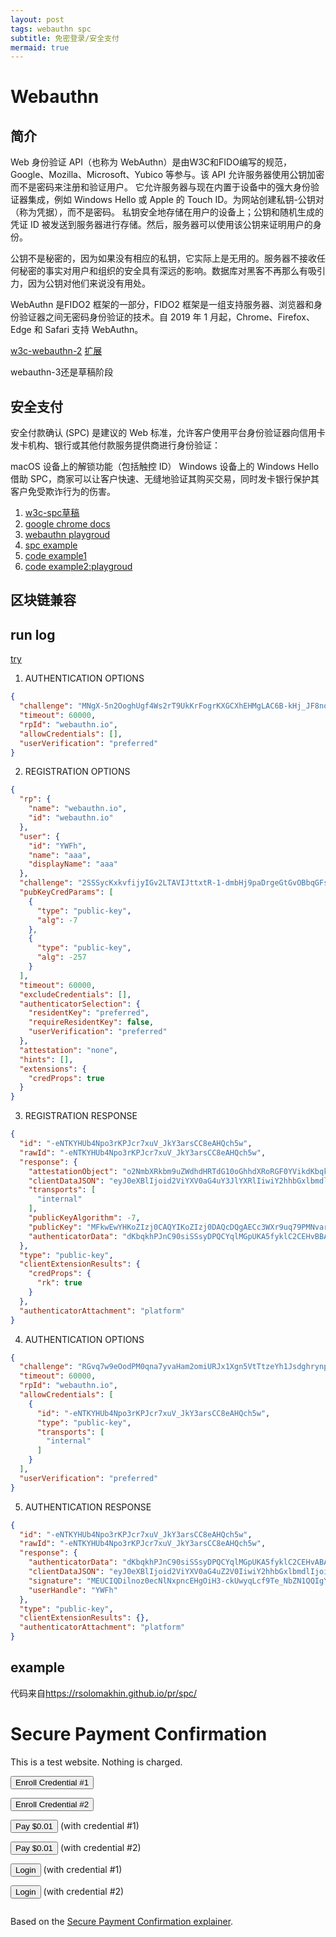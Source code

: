 ```yaml
---
layout: post
tags: webauthn spc
subtitle: 免密登录/安全支付
mermaid: true
---
```


# Webauthn

## 简介

Web 身份验证 API（也称为 WebAuthn）是由W3C和FIDO编写的规范，Google、Mozilla、Microsoft、Yubico 等参与。该 API 允许服务器使用公钥加密而不是密码来注册和验证用户。
它允许服务器与现在内置于设备中的强大身份验证器集成，例如 Windows Hello 或 Apple 的 Touch ID。为网站创建私钥-公钥对（称为凭据），而不是密码。
私钥安全地存储在用户的设备上；公钥和随机生成的凭证 ID 被发送到服务器进行存储。然后，服务器可以使用该公钥来证明用户的身份。

公钥不是秘密的，因为如果没有相应的私钥，它实际上是无用的。服务器不接收任何秘密的事实对用户和组织的安全具有深远的影响。数据库对黑客不再那么有吸引力，因为公钥对他们来说没有用处。

WebAuthn 是FIDO2 框架的一部分，FIDO2 框架是一组支持服务器、浏览器和身份验证器之间无密码身份验证的技术。自 2019 年 1 月起，Chrome、Firefox、Edge 和 Safari 支持 WebAuthn。

[w3c-webauthn-2](https://www.w3.org/TR/webauthn-2/)
[扩展](https://www.iana.org/assignments/webauthn/webauthn.xhtml)

webauthn-3还是草稿阶段

## 安全支付

安全付款确认 (SPC) 是建议的 Web 标准，允许客户使用平台身份验证器向信用卡发卡机构、银行或其他付款服务提供商进行身份验证：

macOS 设备上的解锁功能（包括触控 ID）
Windows 设备上的 Windows Hello
借助 SPC，商家可以让客户快速、无缝地验证其购买交易，同时发卡银行保护其客户免受欺诈行为的伤害。

1. [w3c-spc草稿](https://www.w3.org/TR/secure-payment-confirmation/)
2. [google chrome docs](https://developer.chrome.com/docs/payments/secure-payment-confirmation)
3. [webauthn playgroud](https://opotonniee.github.io/webauthn-playground/)
4. [spc example](https://rsolomakhin.github.io/pr/spc/)
5. [code example1](https://github.com/bagherani/webauthn)
6. [code example2:playgroud](https://github.com/opotonniee/webauthn-playground)

## 区块链兼容

## run log

[try](https://webauthn.io/)

1. AUTHENTICATION OPTIONS
```json
{
  "challenge": "MNgX-5n2OoghUgf4Ws2rT9UkKrFogrKXGCXhEHMgLAC6B-kHj_JF8noG0Re2Bsf_OGPTKd1oLiPAUZkTL7T61A",
  "timeout": 60000,
  "rpId": "webauthn.io",
  "allowCredentials": [],
  "userVerification": "preferred"
}
```

2. REGISTRATION OPTIONS
```json
{
  "rp": {
    "name": "webauthn.io",
    "id": "webauthn.io"
  },
  "user": {
    "id": "YWFh",
    "name": "aaa",
    "displayName": "aaa"
  },
  "challenge": "2SSSycKxkvfijyIGv2LTAVIJttxtR-1-dmbHj9paDrgeGtGvOBbqGFs5wocEaoNhhiG5F-3VawvbqG_qdFnfiw",
  "pubKeyCredParams": [
    {
      "type": "public-key",
      "alg": -7
    },
    {
      "type": "public-key",
      "alg": -257
    }
  ],
  "timeout": 60000,
  "excludeCredentials": [],
  "authenticatorSelection": {
    "residentKey": "preferred",
    "requireResidentKey": false,
    "userVerification": "preferred"
  },
  "attestation": "none",
  "hints": [],
  "extensions": {
    "credProps": true
  }
}
```

3. REGISTRATION RESPONSE
```json
{
  "id": "-eNTKYHUb4Npo3rKPJcr7xuV_JkY3arsCC8eAHQch5w",
  "rawId": "-eNTKYHUb4Npo3rKPJcr7xuV_JkY3arsCC8eAHQch5w",
  "response": {
    "attestationObject": "o2NmbXRkbm9uZWdhdHRTdG10oGhhdXRoRGF0YVikdKbqkhPJnC90siSSsyDPQCYqlMGpUKA5fyklC2CEHvBBAAAAAK3OAAI1vMYKZIsLJfHwVQMAIPnjUymB1G-DaaN6yjyXK-8blfyZGN2q7AgvHgB0HIecpQECAyYgASFYIAnN1l6_bqu_TzDb2q_Mlw3tfcwWs1z2cP0O3TXtN73oIlggZeC6HEiVmKzNWhiynUcqqRMARoK9nN_eiXmR4xPDq-0",
    "clientDataJSON": "eyJ0eXBlIjoid2ViYXV0aG4uY3JlYXRlIiwiY2hhbGxlbmdlIjoiMlNTU3ljS3hrdmZpanlJR3YyTFRBVklKdHR4dFItMS1kbWJIajlwYURyZ2VHdEd2T0JicUdGczV3b2NFYW9OaGhpRzVGLTNWYXd2YnFHX3FkRm5maXciLCJvcmlnaW4iOiJodHRwczovL3dlYmF1dGhuLmlvIiwiY3Jvc3NPcmlnaW4iOmZhbHNlLCJvdGhlcl9rZXlzX2Nhbl9iZV9hZGRlZF9oZXJlIjoiZG8gbm90IGNvbXBhcmUgY2xpZW50RGF0YUpTT04gYWdhaW5zdCBhIHRlbXBsYXRlLiBTZWUgaHR0cHM6Ly9nb28uZ2wveWFiUGV4In0",
    "transports": [
      "internal"
    ],
    "publicKeyAlgorithm": -7,
    "publicKey": "MFkwEwYHKoZIzj0CAQYIKoZIzj0DAQcDQgAECc3WXr9uq79PMNvar8yXDe19zBazXPZw_Q7dNe03vehl4LocSJWYrM1aGLKdRyqpEwBGgr2c396JeZHjE8Or7Q",
    "authenticatorData": "dKbqkhPJnC90siSSsyDPQCYqlMGpUKA5fyklC2CEHvBBAAAAAK3OAAI1vMYKZIsLJfHwVQMAIPnjUymB1G-DaaN6yjyXK-8blfyZGN2q7AgvHgB0HIecpQECAyYgASFYIAnN1l6_bqu_TzDb2q_Mlw3tfcwWs1z2cP0O3TXtN73oIlggZeC6HEiVmKzNWhiynUcqqRMARoK9nN_eiXmR4xPDq-0"
  },
  "type": "public-key",
  "clientExtensionResults": {
    "credProps": {
      "rk": true
    }
  },
  "authenticatorAttachment": "platform"
}
```

4. AUTHENTICATION OPTIONS
```json
{
  "challenge": "RGvq7w9eOodPM0qna7yvaHam2omiURJx1Xgn5VtTtzeYh1JsdghrynpveVEK6V999kkg9KYRMWlwpG0SeVGxQg",
  "timeout": 60000,
  "rpId": "webauthn.io",
  "allowCredentials": [
    {
      "id": "-eNTKYHUb4Npo3rKPJcr7xuV_JkY3arsCC8eAHQch5w",
      "type": "public-key",
      "transports": [
        "internal"
      ]
    }
  ],
  "userVerification": "preferred"
}
```
5. AUTHENTICATION RESPONSE
```json
{
  "id": "-eNTKYHUb4Npo3rKPJcr7xuV_JkY3arsCC8eAHQch5w",
  "rawId": "-eNTKYHUb4Npo3rKPJcr7xuV_JkY3arsCC8eAHQch5w",
  "response": {
    "authenticatorData": "dKbqkhPJnC90siSSsyDPQCYqlMGpUKA5fyklC2CEHvABAAAAAA",
    "clientDataJSON": "eyJ0eXBlIjoid2ViYXV0aG4uZ2V0IiwiY2hhbGxlbmdlIjoiUkd2cTd3OWVPb2RQTTBxbmE3eXZhSGFtMm9taVVSSngxWGduNVZ0VHR6ZVloMUpzZGdocnlucHZlVkVLNlY5OTlra2c5S1lSTVdsd3BHMFNlVkd4UWciLCJvcmlnaW4iOiJodHRwczovL3dlYmF1dGhuLmlvIiwiY3Jvc3NPcmlnaW4iOmZhbHNlfQ",
    "signature": "MEUCIQDilnoz0ecNlNxpncEHgOiH3-ckUwyqLcf9Te_NbZN1QQIgY9BmPpKBuAK1bUJUsP3-J2bsGDatgHmpmRGVjM7UbY8",
    "userHandle": "YWFh"
  },
  "type": "public-key",
  "clientExtensionResults": {},
  "authenticatorAttachment": "platform"
}
```

## example

代码来自<https://rsolomakhin.github.io/pr/spc/>

  <div id="contents">
    <h1>Secure Payment Confirmation</h1>
    <p>This is a test website. Nothing is charged.</p>
    </pre>
    <p><button onclick="createPaymentCredential('Credential #1')">Enroll
        Credential #1</button></p>
    <p><button onclick="createPaymentCredential('Credential #2')">Enroll
        Credential #2</button></p>
    <p><button onclick="onBuyClicked('Credential #1')">Pay $0.01</button> (with
      credential #1)</p>
    <p><button onclick="onBuyClicked('Credential #2')">Pay $0.01</button> (with
      credential #2)</p>
    <p><button onclick="webAuthnGet('Credential #1')">Login</button> (with
      credential #1)</button></p>
    <p><button onclick="webAuthnGet('Credential #2')">Login</button> (with
      credential #2)</button></p>
  </div>
  <pre id="msg"></pre>
  <p>Based on the <a
      href="https://github.com/w3c/secure-payment-confirmation">Secure Payment
      Confirmation explainer</a>.</p>
  <script src="/js/util.js"></script>
  <script src="/js/spc_util.js"></script>
  <script src="/js/pr.js"></script>
  <script src="/js/redirect.js"></script>
